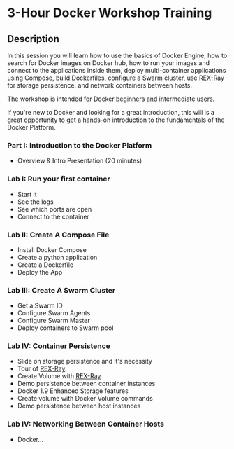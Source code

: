 3-Hour Docker Workshop Training
===============================

## Description

In this session you will learn how to use the basics of Docker Engine, how to search for Docker images on Docker hub, how to run your images and connect to the applications inside them, deploy multi-container applications using Compose, build Dockerfiles, configure a Swarm cluster, use [REX-Ray](https://github.com/emccode/rexray) for storage persistence, and network containers between hosts.

The workshop is intended for Docker beginners and intermediate users.

If you're new to Docker and looking for a great introduction, this will is a great opportunity to get a hands-on introduction to the fundamentals of the Docker Platform.

### Part I: Introduction to the Docker Platform
 - Overview & Intro Presentation (20 minutes)

### Lab I: Run your first container

 - Start it
 - See the logs
 - See which ports are open
 - Connect to the container

### Lab II: Create A Compose File

 - Install Docker Compose
 - Create a python application
 - Create a Dockerfile
 - Deploy the App

### Lab III: Create A Swarm Cluster

 - Get a Swarm ID
 - Configure Swarm Agents
 - Configure Swarm Master
 - Deploy containers to Swarm pool

### Lab IV: Container Persistence

 - Slide on storage persistence and it's necessity 
 - Tour of [REX-Ray](https://github.com/emccode/rexray)
 - Create Volume with [REX-Ray](https://github.com/emccode/rexray)
 - Demo persistence between container instances
 - Docker 1.9 Enhanced Storage features
 - Create volume with Docker Volume commands
 - Demo persistence between host instances

### Lab IV: Networking Between Container Hosts

 - Docker...
